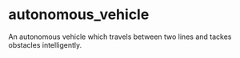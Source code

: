 # autonomous_vehicle
An autonomous vehicle which travels between two lines and tackes obstacles intelligently.
